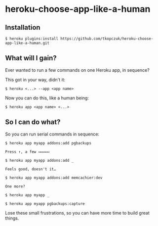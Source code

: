 heroku-choose-app-like-a-human
==============================

## Installation

    $ heroku plugins:install https://github.com/tkopczuk/heroku-choose-app-like-a-human.git

## What will I gain?
Ever wanted to run a few commands on one Heroku app, in sequence?

This got in your way, didn't it:

    $ heroku <...> --app <app name>
 
 Now you can do this, like a human being:
   
    $ heroku app <app name> <...>

## So I can do what?
So you can run serial commands in sequence:

    $ heroku app myapp addons:add pgbackups

    Press ↑, a few ↤↤↤↤↤

    $ heroku app myapp addons:add _
    
    Feels good, doesn't it…
    
    $ heroku app myapp addons:add memcachier:dev

	One more?

    $ heroku app myapp _
    
    $ heroku app myapp pgbackups:capture

Lose these small frustrations, so you can have more time to build great things.